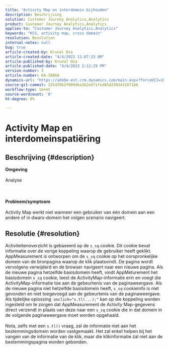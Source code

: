 ```yaml
---
title: "Activity Map en interdomein bijhouden"
description: Beschrijving
solution: Customer Journey Analytics,Analytics
product: Customer Journey Analytics,Analytics
applies-to: "Customer Journey Analytics,Analytics"
keywords: "KCS, activity map, cross domain"
resolution: Resolution
internal-notes: null
bug: true
article-created-by: Krunal Oza
article-created-date: "4/4/2023 11:07:33 AM"
article-published-by: Krunal Oza
article-published-date: "4/4/2023 2:12:29 PM"
version-number: 3
article-number: KA-20866
dynamics-url: "https://adobe-ent.crm.dynamics.com/main.aspx?forceUCI=1&pagetype=entityrecord&etn=knowledgearticle&id=62ab09e3-d8d2-ed11-a7c7-6045bd006b4b"
source-git-commit: 155d39b3f099d6a162ed71fed85d250343287166
workflow-type: tm+mt
source-wordcount: '0'
ht-degree: 0%

---
```


# Activity Map en interdomeinspatiëring

## Beschrijving {#description}

<b>Omgeving</b><br><br>Analyse<br><br> <br><br><b>Probleem/symptoom</b><br><br>Activity Map werkt niet wanneer een gebruiker van één domein aan een andere of in dwars-domein het volgen scenario navigeert.<br>

## Resolutie {#resolution}

Activiteitenoverzicht is gebaseerd op de `s_sq` cookie. Dit cookie bevat informatie over de vorige koppeling waarop de gebruiker heeft geklikt.<br>AppMeasurement is ontworpen om de `s_sq` cookie op het oorspronkelijke domein van de bronpagina waarop de klik plaatsvindt. De pagina wordt vervolgens verwijderd en de browser navigeert naar een nieuwe pagina. Als de nieuwe pagina hetzelfde basisdomein heeft, vindt AppMeturement het basisdomein `s_sq` cookie, leest de ActivityMap-informatie erin en voegt die ActivityMap-informatie toe aan de gebeurtenis van de paginaweergave. Als de nieuwe pagina niet hetzelfde basisdomein heeft, `s_sq` cookieinfo is niet gevonden en niet toegevoegd aan de gebeurtenis van de paginaweergave.<br>Als tijdelijke oplossing  `onclick="s.tl(...);"` kan op die koppeling worden ingesteld om te zorgen dat AppMeasurement de Activity Map-gegevens direct verzendt in plaats van deze naar een `s_sq` cookie die in dat domein in de volgende paginaweergave moet worden opgehaald.<br> <br>Nota, zelfs met een `s.tl()` vraag, zal de informatie niet aan het bestemmingsdomein worden vastgemaakt. Het zal enkel helpen bij het vangen van de informatie van de klik, maar die klikinformatie zal niet aan de bestemmingspagina worden gebonden.<br>



